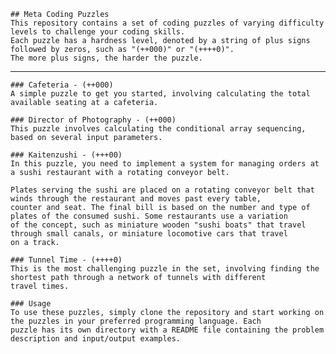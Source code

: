 <div style = "Center">

    ## Meta Coding Puzzles
    This repository contains a set of coding puzzles of varying difficulty levels to challenge your coding skills. 
    Each puzzle has a hardness level, denoted by a string of plus signs followed by zeros, such as "(++000)" or "(++++0)". 
    The more plus signs, the harder the puzzle.
______
    ### Cafeteria - (++000)
    A simple puzzle to get you started, involving calculating the total available seating at a cafeteria.

    ### Director of Photography - (++000) 
    This puzzle involves calculating the conditional array sequencing, based on several input parameters.

    ### Kaitenzushi - (+++00) 
    In this puzzle, you need to implement a system for managing orders at a sushi restaurant with a rotating conveyor belt.

    Plates serving the sushi are placed on a rotating conveyor belt that winds through the restaurant and moves past every table,
    counter and seat. The final bill is based on the number and type of plates of the consumed sushi. Some restaurants use a variation
    of the concept, such as miniature wooden "sushi boats" that travel through small canals, or miniature locomotive cars that travel
    on a track.

    ### Tunnel Time - (++++0) 
    This is the most challenging puzzle in the set, involving finding the shortest path through a network of tunnels with different 
    travel times.

    ### Usage
    To use these puzzles, simply clone the repository and start working on the puzzles in your preferred programming language. Each
    puzzle has its own directory with a README file containing the problem description and input/output examples.

</div>
